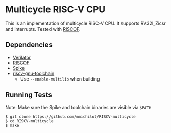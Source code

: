 # Multicycle RISC-V CPU
This is an implementation of multicycle RISC-V CPU. It supports RV32I_Zicsr and interrupts. Tested with [RISCOF](https://riscof.readthedocs.io/en/latest/intro.html).

## Dependencies
- [Verilator](https://verilator.org/guide/latest/install.html)
- [RISCOF](https://riscof.readthedocs.io/en/latest/installation.html#install-riscof)
- [Spike](https://github.com/riscv-software-src/riscv-isa-sim)
- [riscv-gnu-toolchain](https://github.com/riscv-collab/riscv-gnu-toolchain)
    - Use `--enable-multilib` when building

## Running Tests
Note: Make sure the Spike and toolchain binaries are visible via `$PATH`
```
$ git clone https://github.com/mmichilot/RISCV-multicycle
$ cd RISCV-multicycle
$ make
```
